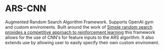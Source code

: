 # ARS-CNN
Augmented Random Search Algorithm Framework. Supports OpenAI gym and custom enviroments. Built around the work of [Simple random search provides a competitive approach
to reinforcement learning](https://arxiv.org/pdf/1803.07055.pdf) this framework allows for the use of CNN's for feature inputs to the ARS algorithm. It also extends use by allowing user to easily specify their own custom enviroment.
